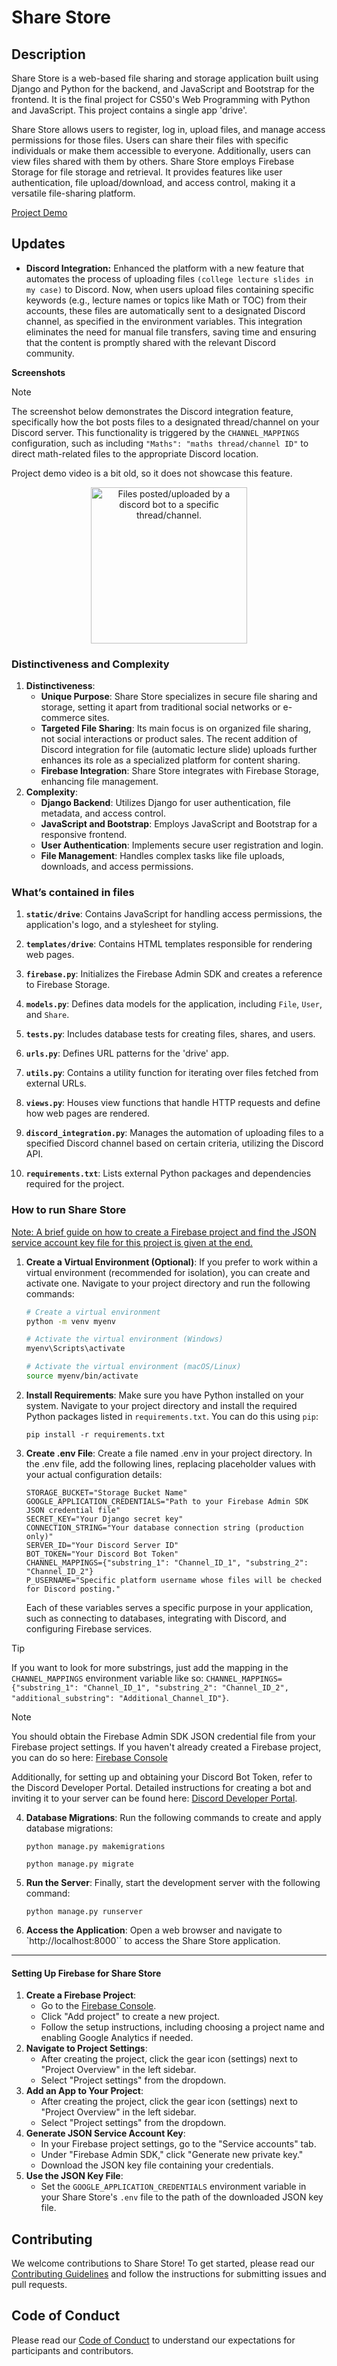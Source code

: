# Share Store
## Description
Share Store is a web-based file sharing and storage application built using Django and Python for the backend, and JavaScript and Bootstrap for the frontend. It is the final project for CS50's Web Programming with Python and JavaScript. This project contains a single app 'drive'.

Share Store allows users to register, log in, upload files, and manage access permissions for those files. Users can share their files with specific individuals or make them accessible to everyone. Additionally, users can view files shared with them by others. Share Store employs Firebase Storage for file storage and retrieval. It provides features like user authentication, file upload/download, and access control, making it a versatile file-sharing platform.

[Project Demo](https://youtu.be/0iN3-Odnxy0?si=5VipCIYMWm4CGpjJ)

## Updates
- **Discord Integration:** Enhanced the platform with a new feature that automates the process of uploading files `(college lecture slides in my case)` to Discord. Now, when users upload files containing specific keywords (e.g., lecture names or topics like Math or TOC) from their accounts, these files are automatically sent to a designated Discord channel, as specified in the environment variables. This integration eliminates the need for manual file transfers, saving time and ensuring that the content is promptly shared with the relevant Discord community.

**Screenshots**

> [!NOTE]
> The screenshot below demonstrates the Discord integration feature, specifically how the bot posts files to a designated thread/channel on your Discord server. This functionality is triggered by the `CHANNEL_MAPPINGS` configuration, such as including `"Maths": "maths thread/channel ID"` to direct math-related files to the appropriate Discord location.
>
> Project demo video is a bit old, so it does not showcase this feature.

<section style="text-align:center" align="center">
    <img src='screenshots/dev-wizard-automated-upload.jpg?raw=true' alt='Files posted/uploaded by a discord bot to a specific thread/channel.' width='250px' />
</section>

### Distinctiveness and Complexity
1. **Distinctiveness**:
    - **Unique Purpose**: Share Store specializes in secure file sharing and storage, setting it apart from traditional social networks or e-commerce sites.
    - **Targeted File Sharing**: Its main focus is on organized file sharing, not social interactions or product sales. The recent addition of Discord integration for file (automatic lecture slide) uploads further enhances its role as a specialized platform for content sharing.
    - **Firebase Integration**: Share Store integrates with Firebase Storage, enhancing file management.
2. **Complexity**:
    - **Django Backend**: Utilizes Django for user authentication, file metadata, and access control.
    - **JavaScript and Bootstrap**: Employs JavaScript and Bootstrap for a responsive frontend.
    - **User Authentication**: Implements secure user registration and login.
    - **File Management**: Handles complex tasks like file uploads, downloads, and access permissions.

### What’s contained in files
1. **`static/drive`**: Contains JavaScript for handling access permissions, the application's logo, and a stylesheet for styling.

2. **`templates/drive`**: Contains HTML templates responsible for rendering web pages.

3. **`firebase.py`**: Initializes the Firebase Admin SDK and creates a reference to Firebase Storage.

4. **`models.py`**: Defines data models for the application, including `File`, `User`, and `Share`.

5. **`tests.py`**: Includes database tests for creating files, shares, and users.

6. **`urls.py`**: Defines URL patterns for the 'drive' app.

7. **`utils.py`**: Contains a utility function for iterating over files fetched from external URLs.

8. **`views.py`**: Houses view functions that handle HTTP requests and define how web pages are rendered.

9. **`discord_integration.py`**: Manages the automation of uploading files to a specified Discord channel based on certain criteria, utilizing the Discord API.

10. **`requirements.txt`**: Lists external Python packages and dependencies required for the project.


### How to run Share Store
[Note: A brief guide on how to create a Firebase project and find the JSON service account key file for this project is given at the end.](#setting-up-firebase-for-share-store)

1. **Create a Virtual Environment (Optional)**:
   If you prefer to work within a virtual environment (recommended for isolation), you can create and activate one. Navigate to your project directory and run the following commands:

   ```bash
   # Create a virtual environment
   python -m venv myenv

   # Activate the virtual environment (Windows)
   myenv\Scripts\activate

   # Activate the virtual environment (macOS/Linux)
   source myenv/bin/activate
   ```

2. **Install Requirements**:
    Make sure you have Python installed on your system.
    Navigate to your project directory and install the required Python packages listed in `requirements.txt`. You can do this using `pip`:
    ```
    pip install -r requirements.txt
    ```
3. **Create .env File**:
    Create a file named .env in your project directory.
    In the .env file, add the following lines, replacing placeholder values with your actual configuration details:
    ```
    STORAGE_BUCKET="Storage Bucket Name"
    GOOGLE_APPLICATION_CREDENTIALS="Path to your Firebase Admin SDK JSON credential file"
    SECRET_KEY="Your Django secret key"
    CONNECTION_STRING="Your database connection string (production only)"
    SERVER_ID="Your Discord Server ID"
    BOT_TOKEN="Your Discord Bot Token"
    CHANNEL_MAPPINGS={"substring_1": "Channel_ID_1", "substring_2": "Channel_ID_2"}
    P_USERNAME="Specific platform username whose files will be checked for Discord posting."
    ```
    Each of these variables serves a specific purpose in your application, such as connecting to databases, integrating with Discord, and configuring Firebase services.

> [!TIP]
> If you want to look for more substrings, just add the mapping in the `CHANNEL_MAPPINGS` environment variable like so: `CHANNEL_MAPPINGS={"substring_1": "Channel_ID_1", "substring_2": "Channel_ID_2", "additional_substring": "Additional_Channel_ID"}`.

> [!NOTE]
> You should obtain the Firebase Admin SDK JSON credential file from your Firebase project settings. If you haven't already created a Firebase project, you can do so here: [Firebase Console](https://console.firebase.google.com/)
>
> Additionally, for setting up and obtaining your Discord Bot Token, refer to the Discord Developer Portal. Detailed instructions for creating a bot and inviting it to your server can be found here: [Discord Developer Portal](https://discord.com/developers/docs/intro).

4. **Database Migrations**:
    Run the following commands to create and apply database migrations:
    ```
    python manage.py makemigrations
    ```
    ```
    python manage.py migrate
    ```
5. **Run the Server**:
    Finally, start the development server with the following command:
    ```
    python manage.py runserver
    ```
6. **Access the Application**:
    Open a web browser and navigate to `http://localhost:8000`` to access the Share Store application.

---
#### Setting Up Firebase for Share Store
1. **Create a Firebase Project**:
    - Go to the [Firebase Console](https://console.firebase.google.com/).
    - Click "Add project" to create a new project.
    - Follow the setup instructions, including choosing a project name and enabling Google Analytics if needed.
2. **Navigate to Project Settings**:
    - After creating the project, click the gear icon (settings) next to "Project Overview" in the left sidebar.
    - Select "Project settings" from the dropdown.
3. **Add an App to Your Project**:
    - After creating the project, click the gear icon (settings) next to "Project Overview" in the left sidebar.
    - Select "Project settings" from the dropdown.
4. **Generate JSON Service Account Key**:
    - In your Firebase project settings, go to the "Service accounts" tab.
    - Under "Firebase Admin SDK," click "Generate new private key."
    - Download the JSON key file containing your credentials.
5. **Use the JSON Key File**:
    - Set the `GOOGLE_APPLICATION_CREDENTIALS` environment variable in your Share Store's `.env` file to the path of the downloaded JSON key file.

## Contributing

We welcome contributions to Share Store! To get started, please read our [Contributing Guidelines](CONTRIBUTING.md) and follow the instructions for submitting issues and pull requests.

## Code of Conduct

Please read our [Code of Conduct](CODE_OF_CONDUCT.md) to understand our expectations for participants and contributors.

